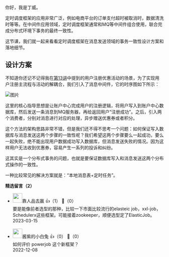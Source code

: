 你好，我是丁威。

定时调度框架的应用非常广泛，例如电商平台的订单支付超时被取消时，数据清洗时等等。在中间件应用领域，定时调度框架通常和MQ等中间件组合使用，联合完成分布式环境下事务的最终一致性。

这节课，我们就一起来看看定时调度框架在消息发送领域的事务一致性设计方案和落地细节。

## 设计方案

不知道你还记不记得我在[第13讲](https://time.geekbang.org/column/article/540810)中提到的用户注册优惠活动的场景，为了实现用户注册主流程与活动的解耦合，我们引入了消息中间件，它的时序图如下所示：

![图片](https://static001.geekbang.org/resource/image/a7/10/a7fbfeec5964d217dyy47144fab89510.jpg?wh=1920x968)

这里的核心指导思想是让账户中心完成用户的注册逻辑，将用户写入到账户中心数据库，然后发送一条消息到MQ服务器，再给返回用户“注册成功”。之后，引入两个消费者，分别对消息进行对应的处理，异步赠送优惠券或者积分。

这个方法的架构思路非常不错，但是我们还不得不思考一个问题：如何保证写入数据库与消息发送这两个步骤的一致性呢？我们希望这两个步骤要么一起成功，要么一起失败，绝不能出现用户数据成功写入数据库，但消息发送失败的情况。因为这样用户无法收到优惠券，容易产生一系列的投诉和纠纷。

这其实是一个分布式事务的问题，也就是要保证数据库写入和消息发送这两个分布式操作的一致性。

一种比较常见的解决方案就是：“本地消息表+定时任务”。
<div><strong>精选留言（2）</strong></div><ul>
<li><img src="https://static001.geekbang.org/account/avatar/00/13/db/26/54f2c164.jpg" width="30px"><span>靠人品去赢</span> 👍（1） 💬（0）<div>要是能像前者选型的那种，比较一下市面比较流行的elasteic job，xxl-job，Schedulerx这些框架。可能接着zookeeper，顺便选型定了ElasticJob。</div>2023-03-15</li><br/><li><img src="https://static001.geekbang.org/account/avatar/00/10/46/33/e5ee1842.jpg" width="30px"><span>酱紫的小白兔</span> 👍（0） 💬（0）<div>如何评价 powerjob 这个新框架？</div>2022-12-08</li><br/>
</ul>